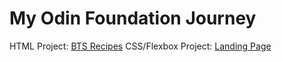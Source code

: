 <h1>My Odin Foundation Journey</h1>

HTML Project: [BTS Recipes](odin-recipes)
CSS/Flexbox Project: [Landing Page](landing-page)
